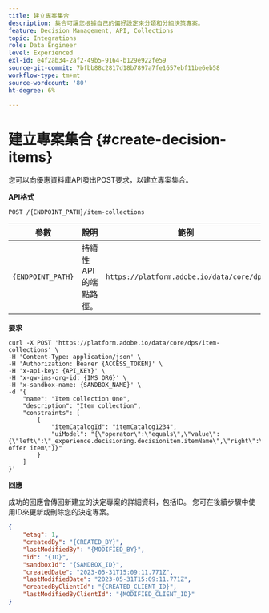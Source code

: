 ```yaml
---
title: 建立專案集合
description: 集合可讓您根據自己的偏好設定來分類和分組決策專案。
feature: Decision Management, API, Collections
topic: Integrations
role: Data Engineer
level: Experienced
exl-id: e4f2ab34-2af2-49b5-9164-b129e922fe59
source-git-commit: 7bfbb88c2817d18b7897a7fe1657ebf11be6eb58
workflow-type: tm+mt
source-wordcount: '80'
ht-degree: 6%

---
```


# 建立專案集合 {#create-decision-items}

您可以向優惠資料庫API發出POST要求，以建立專案集合。

**API格式**

```http
POST /{ENDPOINT_PATH}/item-collections
```

| 參數 | 說明 | 範例 |
| --------- | ----------- | ------- |
| `{ENDPOINT_PATH}` | 持續性API的端點路徑。 | `https://platform.adobe.io/data/core/dps` |

**要求**

```shell
curl -X POST 'https://platform.adobe.io/data/core/dps/item-collections' \
-H 'Content-Type: application/json' \
-H 'Authorization: Bearer {ACCESS_TOKEN}' \
-H 'x-api-key: {API_KEY}' \
-H 'x-gw-ims-org-id: {IMS_ORG}' \
-H 'x-sandbox-name: {SANDBOX_NAME}' \
-d '{     
    "name": "Item collection One",
    "description": "Item collection",
    "constraints": [
        {
            "itemCatalogId": "itemCatalog1234",
            "uiModel": "{\"operator\":\"equals\",\"value\":{\"left\":\"_experience.decisioning.decisionitem.itemName\",\"right\":\"Some offer item\"}}"
        }
    ]
}'
```

**回應**

成功的回應會傳回新建立的決定專案的詳細資料，包括ID。 您可在後續步驟中使用ID來更新或刪除您的決定專案。

```json
{
    "etag": 1,
    "createdBy": "{CREATED_BY}",
    "lastModifiedBy": "{MODIFIED_BY}",
    "id": "{ID}",
    "sandboxId": "{SANDBOX_ID}",
    "createdDate": "2023-05-31T15:09:11.771Z",
    "lastModifiedDate": "2023-05-31T15:09:11.771Z",
    "createdByClientId": "{CREATED_CLIENT_ID}",
    "lastModifiedByClientId": "{MODIFIED_CLIENT_ID}"
}
```
